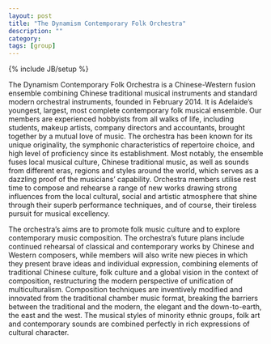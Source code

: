 ```yaml
---
layout: post
title: "The Dynamism Contemporary Folk Orchestra"
description: ""
category: 
tags: [group]
---
```

{% include JB/setup %}


The Dynamism Contemporary Folk Orchestra is a Chinese-Western fusion ensemble combining Chinese traditional musical instruments and standard modern orchestral instruments, founded in February 2014. It is Adelaide’s youngest, largest, most complete contemporary folk musical ensemble. Our members are experienced hobbyists from all walks of life, including students, makeup artists, company directors and accountants, brought together by a mutual love of music. The orchestra has been known for its unique originality, the symphonic characteristics of repertoire choice, and high level of proficiency since its establishment. Most notably, the ensemble fuses local musical culture, Chinese traditional music, as well as sounds from different eras, regions and styles around the world, which serves as a dazzling proof of the musicians’ capability. Orchestra members utilise rest time to compose and rehearse a range of new works drawing strong influences from the local cultural, social and artistic atmosphere that shine through their superb performance techniques, and of course, their tireless pursuit for musical excellency.

The orchestra’s aims are to promote folk music culture and to explore contemporary music composition. The orchestra’s future plans include continued rehearsal of classical and contemporary works by Chinese and Western composers, while members will also write new pieces in which they present brave ideas and individual expression, combining elements of traditional Chinese culture, folk culture and a global vision in the context of composition, restructuring the modern perspective of unification of multiculturalism. Composition techniques are inventively modified and innovated from the traditional chamber music format, breaking the barriers between the traditional and the modern, the elegant and the down-to-earth, the east and the west. The musical styles of minority ethnic groups, folk art and contemporary sounds are combined perfectly in rich expressions of cultural character.
